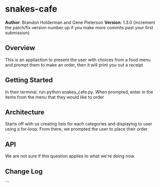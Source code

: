 # snakes-cafe

**Author**: Brandon Holderman and Gene Pieterson
**Version**: 1.3.0 (increment the patch/fix version number up if you make more commits past your first submission)

## Overview
<!-- Provide a high level overview of what this application is and why you are building it, beyond the fact that it's an assignment for a Code Fellows 401 class. (i.e. What's your problem domain?) -->
This is an appliaction to present the user with choices from a food menu and prompt them to make an order, then it will
 print you out a receipt

## Getting Started
<!-- What are the steps that a user must take in order to build this app on their own machine and get it running? -->
In their terminal, run python snakes_cafe.py. When prompted, enter in the items from the menu that they would like to
order

## Architecture
<!-- Provide a detailed description of the application design. What technologies (languages, libraries, etc) you're using, and any other relevant design information. This is also an area which you can include any visuals; flow charts, example usage gifs, screen captures, etc.-->
Starts off with us creating lists for each categories and displaying to user using a for-loop. From there, we prompted
the user to place their order.

## API
<!-- Provide detailed instructions for your applications usage. This should include any methods or endpoints available to the user/client/developer. Each section should be formatted to provide clear syntax for usage, example calls including input data requirements and options, and example responses or return values. -->
We are not sure if this question applies to what we're doing now.

## Change Log
<!-- Use this are to document the iterative changes made to your application as each feature is successfully implemented. Use time stamps. Here's an example:

03-19-2018 400pm - Created menu for customer to pick from
03-19-2018 500pm - Created prompt for user input to place their own order
03-19-2018 630pm - Added readme and gitignore
-->```
